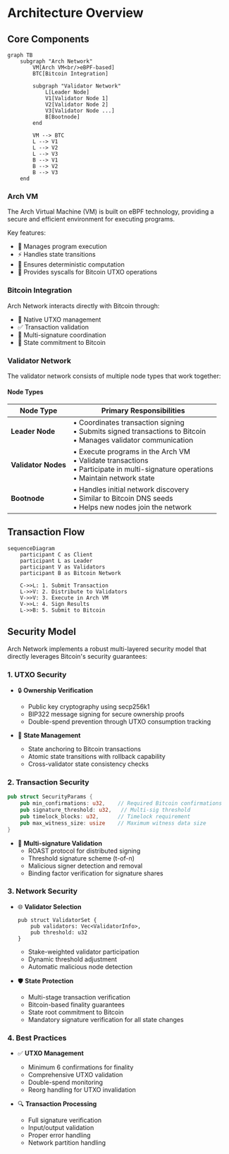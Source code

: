 # Architecture Overview

## Core Components

```mermaid
graph TB
    subgraph "Arch Network"
        VM[Arch VM<br/>eBPF-based]
        BTC[Bitcoin Integration]
        
        subgraph "Validator Network"
            L[Leader Node]
            V1[Validator Node 1]
            V2[Validator Node 2]
            V3[Validator Node ...]
            B[Bootnode]
        end
        
        VM --> BTC
        L --> V1
        L --> V2
        L --> V3
        B --> V1
        B --> V2
        B --> V3
    end
```

### Arch VM
The Arch Virtual Machine (VM) is built on eBPF technology, providing a secure and efficient environment for executing programs.

Key features:
- 🔄 Manages program execution
- ⚡ Handles state transitions
- 🎯 Ensures deterministic computation
- 🔗 Provides syscalls for Bitcoin UTXO operations

### Bitcoin Integration
Arch Network interacts directly with Bitcoin through:
- 💼 Native UTXO management
- ✅ Transaction validation
- 🔐 Multi-signature coordination
- 📝 State commitment to Bitcoin

### Validator Network
The validator network consists of multiple node types that work together:

#### Node Types

| Node Type | Primary Responsibilities |
|-----------|------------------------|
| **Leader Node** | • Coordinates transaction signing<br/>• Submits signed transactions to Bitcoin<br/>• Manages validator communication |
| **Validator Nodes** | • Execute programs in the Arch VM<br/>• Validate transactions<br/>• Participate in multi-signature operations<br/>• Maintain network state |
| **Bootnode** | • Handles initial network discovery<br/>• Similar to Bitcoin DNS seeds<br/>• Helps new nodes join the network |

## Transaction Flow

```mermaid
sequenceDiagram
    participant C as Client
    participant L as Leader
    participant V as Validators
    participant B as Bitcoin Network
    
    C->>L: 1. Submit Transaction
    L->>V: 2. Distribute to Validators
    V->>V: 3. Execute in Arch VM
    V->>L: 4. Sign Results
    L->>B: 5. Submit to Bitcoin
```

## Security Model
Arch Network implements a robust multi-layered security model that directly leverages Bitcoin's security guarantees:

### 1. UTXO Security
- 🔒 **Ownership Verification**
  - Public key cryptography using secp256k1
  - BIP322 message signing for secure ownership proofs
  - Double-spend prevention through UTXO consumption tracking

- 🔗 **State Management**
  - State anchoring to Bitcoin transactions
  - Atomic state transitions with rollback capability
  - Cross-validator state consistency checks

### 2. Transaction Security
```rust
pub struct SecurityParams {
    pub min_confirmations: u32,    // Required Bitcoin confirmations
    pub signature_threshold: u32,   // Multi-sig threshold
    pub timelock_blocks: u32,      // Timelock requirement
    pub max_witness_size: usize    // Maximum witness data size
}
```

- 📝 **Multi-signature Validation**
  - ROAST protocol for distributed signing
  - Threshold signature scheme (t-of-n)
  - Malicious signer detection and removal
  - Binding factor verification for signature shares

### 3. Network Security
- 🌐 **Validator Selection**
  ```rust,ignore
  pub struct ValidatorSet {
      pub validators: Vec<ValidatorInfo>,
      pub threshold: u32
  }
  ```
  - Stake-weighted validator participation
  - Dynamic threshold adjustment
  - Automatic malicious node detection

- 🛡️ **State Protection**
  - Multi-stage transaction verification
  - Bitcoin-based finality guarantees
  - State root commitment to Bitcoin
  - Mandatory signature verification for all state changes

### 4. Best Practices
- ✅ **UTXO Management**
  - Minimum 6 confirmations for finality
  - Comprehensive UTXO validation
  - Double-spend monitoring
  - Reorg handling for UTXO invalidation

- 🔍 **Transaction Processing**
  - Full signature verification
  - Input/output validation
  - Proper error handling
  - Network partition handling

<!-- Internal -->
[nodes]: nodes.md
[program]: ../program/program.md
[utxo]: ../program/utxo.md

<!-- External -->
[eBPF]: https://ebpf.io/
